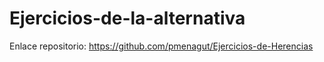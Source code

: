 # Ejercicios-de-la-alternativa

Enlace repositorio: https://github.com/pmenagut/Ejercicios-de-Herencias
